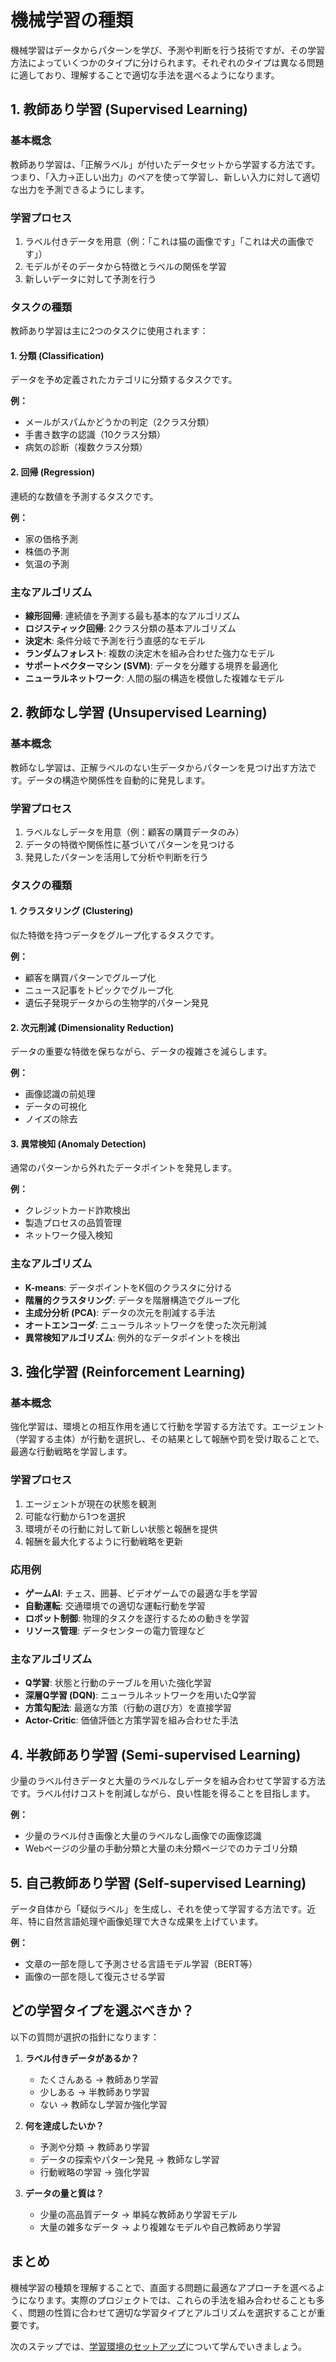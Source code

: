 # 機械学習の種類

機械学習はデータからパターンを学び、予測や判断を行う技術ですが、その学習方法によっていくつかのタイプに分けられます。それぞれのタイプは異なる問題に適しており、理解することで適切な手法を選べるようになります。

## 1. 教師あり学習 (Supervised Learning)

### 基本概念
教師あり学習は、「正解ラベル」が付いたデータセットから学習する方法です。つまり、「入力→正しい出力」のペアを使って学習し、新しい入力に対して適切な出力を予測できるようにします。

### 学習プロセス
1. ラベル付きデータを用意（例：「これは猫の画像です」「これは犬の画像です」）
2. モデルがそのデータから特徴とラベルの関係を学習
3. 新しいデータに対して予測を行う

### タスクの種類
教師あり学習は主に2つのタスクに使用されます：

#### 1. 分類 (Classification)
データを予め定義されたカテゴリに分類するタスクです。

**例：**
- メールがスパムかどうかの判定（2クラス分類）
- 手書き数字の認識（10クラス分類）
- 病気の診断（複数クラス分類）

#### 2. 回帰 (Regression)
連続的な数値を予測するタスクです。

**例：**
- 家の価格予測
- 株価の予測
- 気温の予測

### 主なアルゴリズム
- **線形回帰**: 連続値を予測する最も基本的なアルゴリズム
- **ロジスティック回帰**: 2クラス分類の基本アルゴリズム
- **決定木**: 条件分岐で予測を行う直感的なモデル
- **ランダムフォレスト**: 複数の決定木を組み合わせた強力なモデル
- **サポートベクターマシン (SVM)**: データを分離する境界を最適化
- **ニューラルネットワーク**: 人間の脳の構造を模倣した複雑なモデル

## 2. 教師なし学習 (Unsupervised Learning)

### 基本概念
教師なし学習は、正解ラベルのない生データからパターンを見つけ出す方法です。データの構造や関係性を自動的に発見します。

### 学習プロセス
1. ラベルなしデータを用意（例：顧客の購買データのみ）
2. データの特徴や関係性に基づいてパターンを見つける
3. 発見したパターンを活用して分析や判断を行う

### タスクの種類

#### 1. クラスタリング (Clustering)
似た特徴を持つデータをグループ化するタスクです。

**例：**
- 顧客を購買パターンでグループ化
- ニュース記事をトピックでグループ化
- 遺伝子発現データからの生物学的パターン発見

#### 2. 次元削減 (Dimensionality Reduction)
データの重要な特徴を保ちながら、データの複雑さを減らします。

**例：**
- 画像認識の前処理
- データの可視化
- ノイズの除去

#### 3. 異常検知 (Anomaly Detection)
通常のパターンから外れたデータポイントを発見します。

**例：**
- クレジットカード詐欺検出
- 製造プロセスの品質管理
- ネットワーク侵入検知

### 主なアルゴリズム
- **K-means**: データポイントをK個のクラスタに分ける
- **階層的クラスタリング**: データを階層構造でグループ化
- **主成分分析 (PCA)**: データの次元を削減する手法
- **オートエンコーダ**: ニューラルネットワークを使った次元削減
- **異常検知アルゴリズム**: 例外的なデータポイントを検出

## 3. 強化学習 (Reinforcement Learning)

### 基本概念
強化学習は、環境との相互作用を通じて行動を学習する方法です。エージェント（学習する主体）が行動を選択し、その結果として報酬や罰を受け取ることで、最適な行動戦略を学習します。

### 学習プロセス
1. エージェントが現在の状態を観測
2. 可能な行動から1つを選択
3. 環境がその行動に対して新しい状態と報酬を提供
4. 報酬を最大化するように行動戦略を更新

### 応用例
- **ゲームAI**: チェス、囲碁、ビデオゲームでの最適な手を学習
- **自動運転**: 交通環境での適切な運転行動を学習
- **ロボット制御**: 物理的タスクを遂行するための動きを学習
- **リソース管理**: データセンターの電力管理など

### 主なアルゴリズム
- **Q学習**: 状態と行動のテーブルを用いた強化学習
- **深層Q学習 (DQN)**: ニューラルネットワークを用いたQ学習
- **方策勾配法**: 最適な方策（行動の選び方）を直接学習
- **Actor-Critic**: 価値評価と方策学習を組み合わせた手法

## 4. 半教師あり学習 (Semi-supervised Learning)

少量のラベル付きデータと大量のラベルなしデータを組み合わせて学習する方法です。ラベル付けコストを削減しながら、良い性能を得ることを目指します。

**例：**
- 少量のラベル付き画像と大量のラベルなし画像での画像認識
- Webページの少量の手動分類と大量の未分類ページでのカテゴリ分類

## 5. 自己教師あり学習 (Self-supervised Learning)

データ自体から「疑似ラベル」を生成し、それを使って学習する方法です。近年、特に自然言語処理や画像処理で大きな成果を上げています。

**例：**
- 文章の一部を隠して予測させる言語モデル学習（BERT等）
- 画像の一部を隠して復元させる学習

## どの学習タイプを選ぶべきか？

以下の質問が選択の指針になります：

1. **ラベル付きデータがあるか？**
   - たくさんある → 教師あり学習
   - 少しある → 半教師あり学習
   - ない → 教師なし学習か強化学習

2. **何を達成したいか？**
   - 予測や分類 → 教師あり学習
   - データの探索やパターン発見 → 教師なし学習
   - 行動戦略の学習 → 強化学習

3. **データの量と質は？**
   - 少量の高品質データ → 単純な教師あり学習モデル
   - 大量の雑多なデータ → より複雑なモデルや自己教師あり学習

## まとめ

機械学習の種類を理解することで、直面する問題に最適なアプローチを選べるようになります。実際のプロジェクトでは、これらの手法を組み合わせることも多く、問題の性質に合わせて適切な学習タイプとアルゴリズムを選択することが重要です。

次のステップでは、[学習環境のセットアップ](setup.md)について学んでいきましょう。